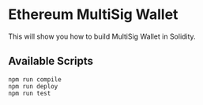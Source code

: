 # Ethereum MultiSig Wallet

This will show you how to build MultiSig Wallet in Solidity.

## Available Scripts

```shell
npm run compile
npm run deploy
npm run test
```